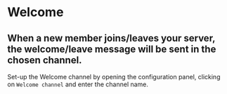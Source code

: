 # Welcome
## When a new member joins/leaves your server, the welcome/leave message will be sent in the chosen channel.

Set-up the Welcome channel by opening the configuration panel, clicking on `Welcome channel` and enter the channel name.
